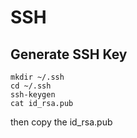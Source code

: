 # SSH

## Generate SSH Key

    mkdir ~/.ssh
    cd ~/.ssh
    ssh-keygen
    cat id_rsa.pub

then copy the id_rsa.pub
